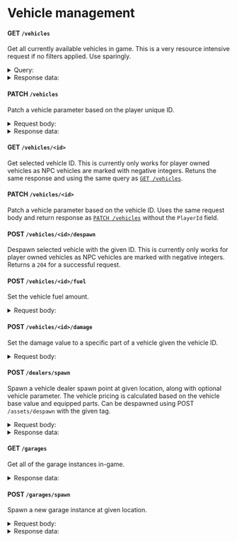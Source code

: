 # Vehicle management

#### GET `/vehicles`

Get all currently available vehicles in game. This is a very resource intensive request if no filters applied. Use sparingly.

<details>
<summary>Query:</summary>

- `filters` (string|multi) - `DefaultVehicleFeatures,ExControls,BodyMaterials,BodyMaterialList,BodyMaterialName,BodyMaterialNames,DecalableMaterialSlotNames,BodyColorMaterialSlotNames,ColorSlots,BodyColors,BusComponentClass,RootBody,Mesh,SteeringWheel,Wheels,EngineComponent,CargoSpaceInteractableComponent,DrivingInput,HornAudioComponent,SirenAudioComponent,BackupBeepAudioComponent,RefuelAudioComponent,AirHydraulicAudioComponent,WindNoiseAudioComponent,AirHydraulicSound,DriverSeatInteractionSphereComponent,DriverSeatInteractableComponent,PassengerSeatInteractionSphereComponent,PassengerSeatInteractableComponent,NavModifierComponent,Dashboard,CameraSpringArm,TrailCamera,CockpitCamera,LOD1DisableTickComponents,LOD2DisableTickComponents,LOD2UnregisterComponents,LOD3UnregisterComponents,LOD4UnregisterComponents,TransmissionComponent,Differentials,Seats,MirrorComponents,Doors,CargoSpaces,TaxiComponent,Net_BusComponent,TruckComponent,WreckerComponent,TrailerComponent,Headlights,TailLights,ReverseLights,BlinkerLights,EmegencyLights,Constraints,ForkliftTiltConstraint,ForkliftLiftConstraints,ForkliftForkLeftConstraint,ForkliftForkRightConstraint,Winches,TowRequestComponent,TowingComponent,PartSlots,InteriorLights,TaxiRoofSign,RearSpoiler,RearWing,AeroParts,AttachmentParts,AttachmentPartsComponents,Net_RoofRackParts,Net_CargoBedParts,Server_Winches,TrailerHitch,PoliceComponent,SellerComponent,CraneComponent,GetawayComponent,DecalComponent,TankerFuelPumpComponent,GameplayTagContainer,StaticMeshDefaultTransforms,bForSale,bDrivable,bHasSteeringWheel,bHasDriverSeat,bHasPassengerSeat,AIDriverSetting,bIsOpenAir,DefaultDrivingMode,MaxSteeringAngleDegree,ParallelSteering,OptimalSlipAngleDegree,SteeringOffsetX,MaxSteeringWheelAngleDegree,BrakeTorqueMultiplier,BrakeTemperatureMass,KeyboardSteerSpeed,KeyboardSteerReturnSpeed,AntiRollBars,Suspensions,Pistons,FuelTankCapacityInLiter,AirDragCoeff,AeroLiftCoeff,AeroLiftCoeff_Front,AeroLiftCoeff_Rear,AirDragFrontalAreaMultiplier,DiffLockings,LiftAxles,ControlSettings,PhysicsSettings,bUseSteeringWheelSocketAsPivot,bSteeringAttachedToSkeletalSocket,LimitSteeringByLateralG,bLeanDriver,BaseLeanForwardDegree,HornSound,HornFadeInSeconds,HornFadeOutSeconds,SirenSounds,AirBrakeSound,ParkingBrakeSound,ParkingBrakeReleaseSound,BackupBeep,RefuelingSound,RefuelSoundFadeInSeconds,RefuelSoundFadeOutSeconds,RefuelingEndSound,RattleSound,RattleSoundG,WindNoiseSound,WindNoiseVolume,Throttle,Brake,Steer,HandBrake,Clutch,BikeDriverLeaning,Net_VehicleFlags,WheelAxles,LocalBoundsComponents,LocalBoundsComponentDefaultTransforms,VehicleReplicatedMovement,VehicleReplicatedMovements,NetLC_VehicleState,NetLC_ColdState,NetLC_EngineHotState,NetLC_EngineColdState,NetLC_TransmissionColdState,Net_Seats,Net_Cargo,Net_VehicleOwnerSetting,Net_VehicleSettings,Customization,Net_Decal,Net_OwnerPlayerState,Net_OwnerCharacterId,Net_OwnerCompanyGuid,Net_AccountNickname,Net_VehicleId,Server_OwnerPlayerController,Net_Parts,UtilitySlots,Net_AINetData,InternalWindowMaterials,LC_InteractionCandidates,Laptime,TrailerHitchSocketComponent,CurrentRoad,Net_Hooks,Net_Tractor,Net_MovementOwnerPC,Server_TempMovementOwnerPCs,Server_LastMovementOwnerPC,Net_LastNoMovementOwnerPCServerTimeSeconds,Net_LastMovementOwnerPCName,VehicleOwnerProfitShareMultiplier,ExplosionDetector,Server_GarbageCompress,Server_LastPlayerController,IgnoreCollisionComponents,Net_CarCarrierCargoSpace,Net_CompanyGuid,Net_CompanyName,OverlappingActors,AreaVolumes,WaterBodies,Net_PTOThrottle,Net_bPTOOn`
- `limit` (integer) - Limit the amount of result(s)
- `isPlayerControlled` (boolean) - Returns only vehicles currently being driven by player.
- `depth` (integer|default `2`) - Recursive search depth limit

</details>

<details>
<summary>Response data:</summary>

```json
{
  "data": [
    {
      "Winches": {},
      "HandBrake": 1.0,
      "NetLC_VehicleState": {
        "OdoMeterKm": 0.0,
        "Fuel": 40.0,
        "LiftAxleProgresses": {},
        "Wheels": [
          {
            "BrakeTemperature": 0,
            "TireBrushTemperature": 0,
            "BrakeCoreTemperature": 0,
            "TireCoreTemperature": 0
          },
          {
            "BrakeTemperature": 0,
            "TireBrushTemperature": 0,
            "BrakeCoreTemperature": 0,
            "TireCoreTemperature": 0
          },
          {
            "BrakeTemperature": 0,
            "TireBrushTemperature": 0,
            "BrakeCoreTemperature": 0,
            "TireCoreTemperature": 0
          },
          {
            "BrakeTemperature": 0,
            "TireBrushTemperature": 0,
            "BrakeCoreTemperature": 0,
            "TireCoreTemperature": 0
          }
        ],
        "Condition": 1.0
      },
      "BrakeTorqueMultiplier": 1.0,
      "DefaultDrivingMode": 1,
      "HornFadeInSeconds": 0.10000000149012,
      "NetLC_EngineColdState": { "bDisabled": false, "bOverHeated": false },
      "Net_VehicleOwnerSetting": {
        "LevelRequirementsToDrive": [4, 0, 0, 0, 0, 0, 0],
        "DriveAllowedPlayers": 0,
        "bLocked": false,
        "VehicleOwnerProfitShare": 0.21999999880791
      },
      "NetLC_TransmissionColdState": { "CurrentGear": 0 },
      "WindNoiseVolume": 1.0,
      "bHasDriverSeat": true,
      "AeroLiftCoeff": { "X": 0.0, "Y": 0.0 },
      "bHasSteeringWheel": true,
      "KeyboardSteerReturnSpeed": 1.5,
      "Throttle": 0.0,
      "bSteeringAttachedToSkeletalSocket": false,
      "RefuelSoundFadeOutSeconds": 0.10000000149012,
      "bUseSteeringWheelSocketAsPivot": false,
      "RattleSoundG": 1.0,
      "LimitSteeringByLateralG": 0.0,
      "BodyColorMaterialSlotNames": { "Seat": "Seat", "Body": "Body" },
      "ExControls": [5, 1, 15, 2, 9, 10, 16, 7, 8],
      "Net_LastNoMovementOwnerPCServerTimeSeconds": 0.0,
      "bIsOpenAir": false,
      "Suspensions": {},
      "NetLC_ColdState": {
        "DriveMode": 1,
        "ToggleFunctions": [false, false, false, false],
        "bHorn": false,
        "bAcceptTaxiPassenger": false,
        "bIsAIDriving": false,
        "LiftedAxleIndices": {},
        "DiffLockIndex": 0,
        "RemovedWheels": {},
        "SirenIndex": -1,
        "LastLocationsInRoad": {},
        "HeadLightMode": 0,
        "bStoppedInParkingSpace": false,
        "TurnSignal": 0
      },
      "AttachmentParts": {},
      "LiftAxles": {},
      "AIDriverSetting": {
        "BrakingG": 0.20000000298023,
        "RaceLateralG": 0.69999998807907,
        "LateralG": 0.30000001192093,
        "RaceBrakingG": 0.69999998807907
      },
      "Net_VehicleSettings": [
        {
          "SettingType": 0,
          "Value": {
            "EnumValue": 0,
            "StringValue": "",
            "BoolValue": true,
            "Int64Value": 0,
            "FloatValue": 0.0,
            "ValueType": 0
          }
        },
        {
          "SettingType": 1,
          "Value": {
            "EnumValue": 0,
            "StringValue": "",
            "BoolValue": true,
            "Int64Value": 0,
            "FloatValue": 1.0,
            "ValueType": 0
          }
        },
        {
          "SettingType": 2,
          "Value": {
            "EnumValue": 0,
            "StringValue": "",
            "BoolValue": true,
            "Int64Value": 0,
            "FloatValue": 1.0,
            "ValueType": 0
          }
        },
        {
          "SettingType": 3,
          "Value": {
            "EnumValue": 0,
            "StringValue": "",
            "BoolValue": true,
            "Int64Value": 0,
            "FloatValue": 2.0,
            "ValueType": 0
          }
        },
        {
          "SettingType": 4,
          "Value": {
            "EnumValue": 0,
            "StringValue": "",
            "BoolValue": true,
            "Int64Value": 0,
            "FloatValue": 10.0,
            "ValueType": 0
          }
        },
        {
          "SettingType": 5,
          "Value": {
            "EnumValue": 0,
            "StringValue": "",
            "BoolValue": true,
            "Int64Value": 0,
            "FloatValue": 0.5,
            "ValueType": 0
          }
        },
        {
          "SettingType": 6,
          "Value": {
            "EnumValue": 0,
            "StringValue": "",
            "BoolValue": true,
            "Int64Value": 0,
            "FloatValue": 1.0,
            "ValueType": 0
          }
        },
        {
          "SettingType": 7,
          "Value": {
            "EnumValue": 0,
            "StringValue": "",
            "BoolValue": true,
            "Int64Value": 0,
            "FloatValue": 2.0,
            "ValueType": 0
          }
        },
        {
          "SettingType": 8,
          "Value": {
            "EnumValue": 0,
            "StringValue": "",
            "BoolValue": true,
            "Int64Value": 0,
            "FloatValue": 10.0,
            "ValueType": 0
          }
        },
        {
          "SettingType": 9,
          "Value": {
            "EnumValue": 0,
            "StringValue": "",
            "BoolValue": true,
            "Int64Value": 0,
            "FloatValue": 100.0,
            "ValueType": 0
          }
        },
        {
          "SettingType": 10,
          "Value": {
            "EnumValue": 0,
            "StringValue": "",
            "BoolValue": true,
            "Int64Value": 0,
            "FloatValue": 100.0,
            "ValueType": 0
          }
        },
        {
          "SettingType": 11,
          "Value": {
            "EnumValue": 0,
            "StringValue": "",
            "BoolValue": true,
            "Int64Value": 0,
            "FloatValue": 0.0,
            "ValueType": 0
          }
        },
        {
          "SettingType": 12,
          "Value": {
            "EnumValue": 0,
            "StringValue": "",
            "BoolValue": true,
            "Int64Value": 0,
            "FloatValue": 1.0,
            "ValueType": 0
          }
        },
        {
          "SettingType": 13,
          "Value": {
            "EnumValue": 0,
            "StringValue": "",
            "BoolValue": true,
            "Int64Value": 0,
            "FloatValue": 1.0,
            "ValueType": 0
          }
        },
        {
          "SettingType": 14,
          "Value": {
            "EnumValue": 0,
            "StringValue": "",
            "BoolValue": true,
            "Int64Value": 0,
            "FloatValue": 20.0,
            "ValueType": 0
          }
        },
        {
          "SettingType": 15,
          "Value": {
            "EnumValue": 0,
            "StringValue": "",
            "BoolValue": true,
            "Int64Value": 0,
            "FloatValue": 100.0,
            "ValueType": 0
          }
        },
        {
          "SettingType": 16,
          "Value": {
            "EnumValue": 0,
            "StringValue": "",
            "BoolValue": true,
            "Int64Value": 0,
            "FloatValue": 1.0,
            "ValueType": 0
          }
        },
        {
          "SettingType": 17,
          "Value": {
            "EnumValue": 0,
            "StringValue": "",
            "BoolValue": true,
            "Int64Value": 0,
            "FloatValue": 1.0,
            "ValueType": 0
          }
        },
        {
          "SettingType": 18,
          "Value": {
            "EnumValue": 0,
            "StringValue": "",
            "BoolValue": true,
            "Int64Value": 0,
            "FloatValue": 20.0,
            "ValueType": 0
          }
        },
        {
          "SettingType": 19,
          "Value": {
            "EnumValue": 0,
            "StringValue": "",
            "BoolValue": true,
            "Int64Value": 0,
            "FloatValue": 100.0,
            "ValueType": 0
          }
        },
        {
          "SettingType": 20,
          "Value": {
            "EnumValue": 0,
            "StringValue": "",
            "BoolValue": true,
            "Int64Value": 0,
            "FloatValue": 100.0,
            "ValueType": 0
          }
        },
        {
          "SettingType": 21,
          "Value": {
            "EnumValue": 0,
            "StringValue": "",
            "BoolValue": true,
            "Int64Value": 0,
            "FloatValue": 100.0,
            "ValueType": 0
          }
        },
        {
          "SettingType": 22,
          "Value": {
            "EnumValue": 0,
            "StringValue": "",
            "BoolValue": true,
            "Int64Value": 0,
            "FloatValue": 0.0,
            "ValueType": 0
          }
        },
        {
          "SettingType": 23,
          "Value": {
            "EnumValue": 0,
            "StringValue": "",
            "BoolValue": true,
            "Int64Value": 0,
            "FloatValue": 1.0,
            "ValueType": 0
          }
        },
        {
          "SettingType": 24,
          "Value": {
            "EnumValue": 0,
            "StringValue": "",
            "BoolValue": true,
            "Int64Value": 0,
            "FloatValue": 1.0,
            "ValueType": 0
          }
        },
        {
          "SettingType": 25,
          "Value": {
            "EnumValue": 0,
            "StringValue": "",
            "BoolValue": true,
            "Int64Value": 0,
            "FloatValue": 20.0,
            "ValueType": 0
          }
        },
        {
          "SettingType": 26,
          "Value": {
            "EnumValue": 0,
            "StringValue": "",
            "BoolValue": true,
            "Int64Value": 0,
            "FloatValue": 100.0,
            "ValueType": 0
          }
        },
        {
          "SettingType": 27,
          "Value": {
            "EnumValue": 0,
            "StringValue": "",
            "BoolValue": true,
            "Int64Value": 0,
            "FloatValue": 1.0,
            "ValueType": 0
          }
        },
        {
          "SettingType": 28,
          "Value": {
            "EnumValue": 0,
            "StringValue": "",
            "BoolValue": true,
            "Int64Value": 0,
            "FloatValue": 1.0,
            "ValueType": 0
          }
        },
        {
          "SettingType": 29,
          "Value": {
            "EnumValue": 0,
            "StringValue": "",
            "BoolValue": true,
            "Int64Value": 0,
            "FloatValue": 20.0,
            "ValueType": 0
          }
        },
        {
          "SettingType": 30,
          "Value": {
            "EnumValue": 0,
            "StringValue": "",
            "BoolValue": true,
            "Int64Value": 0,
            "FloatValue": 100.0,
            "ValueType": 0
          }
        },
        {
          "SettingType": 31,
          "Value": {
            "EnumValue": 0,
            "StringValue": "",
            "BoolValue": true,
            "Int64Value": 0,
            "FloatValue": 100.0,
            "ValueType": 0
          }
        },
        {
          "SettingType": 32,
          "Value": {
            "EnumValue": 0,
            "StringValue": "",
            "BoolValue": true,
            "Int64Value": 0,
            "FloatValue": 100.0,
            "ValueType": 0
          }
        },
        {
          "SettingType": 33,
          "Value": {
            "EnumValue": 0,
            "StringValue": "",
            "BoolValue": true,
            "Int64Value": 0,
            "FloatValue": 0.0,
            "ValueType": 0
          }
        },
        {
          "SettingType": 34,
          "Value": {
            "EnumValue": 0,
            "StringValue": "",
            "BoolValue": false,
            "Int64Value": 0,
            "FloatValue": 0.0,
            "ValueType": 2
          }
        },
        {
          "SettingType": 35,
          "Value": {
            "EnumValue": 1,
            "StringValue": "",
            "BoolValue": true,
            "Int64Value": 0,
            "FloatValue": 0.0,
            "ValueType": 4
          }
        },
        {
          "SettingType": 36,
          "Value": {
            "EnumValue": 0,
            "StringValue": "",
            "BoolValue": false,
            "Int64Value": 0,
            "FloatValue": 0.0,
            "ValueType": 2
          }
        },
        {
          "SettingType": 37,
          "Value": {
            "EnumValue": 0,
            "StringValue": "",
            "BoolValue": true,
            "Int64Value": 0,
            "FloatValue": 0.0,
            "ValueType": 0
          }
        },
        {
          "SettingType": 38,
          "Value": {
            "EnumValue": 0,
            "StringValue": "",
            "BoolValue": true,
            "Int64Value": 0,
            "FloatValue": 0.0,
            "ValueType": 4
          }
        },
        {
          "SettingType": 39,
          "Value": {
            "EnumValue": 0,
            "StringValue": "",
            "BoolValue": true,
            "Int64Value": 0,
            "FloatValue": 1.0,
            "ValueType": 0
          }
        }
      ],
      "Clutch": 0.0,
      "Net_Hooks": {},
      "MaxSteeringAngleDegree": 40.0,
      "bForSale": false,
      "Net_CompanyGuid": "0000",
      "Steer": 0.0,
      "Net_RoofRackParts": {},
      "SteeringOffsetX": 0.0,
      "Net_bPTOOn": false,
      "TowRequestComponent": {},
      "DiffLockings": {},
      "AirDragFrontalAreaMultiplier": 0.89999997615814,
      "Net_CompanyName": "",
      "Net_CarCarrierCargoSpace": {},
      "AeroLiftCoeff_Front": 500.0,
      "VehicleOwnerProfitShareMultiplier": 1.0,
      "AntiRollBars": [
        {
          "Wheel1Name": "Wheel1",
          "Wheel0Name": "Wheel0",
          "SpringK": 1000.0,
          "SpringD": 10.0
        },
        {
          "Wheel1Name": "Wheel3",
          "Wheel0Name": "Wheel2",
          "SpringK": 200.0,
          "SpringD": 10.0
        }
      ],
      "OptimalSlipAngleDegree": 20.0,
      "BodyMaterialNames": ["Body_01", "Body"],
      "Net_AINetData": {
        "CrossroadId": -1,
        "CrossroadEnterTimeSeconds": 0.0,
        "CrossRoadNodeIndices": {},
        "LastCrossRoadId": -1
      },
      "KeyboardSteerSpeed": 1.5,
      "NetLC_EngineHotState": {
        "CoolantTemp": 0,
        "bStarterOn": false,
        "JakeBrake": 0,
        "CurrentRPM": 0.0,
        "bIgnitionOn": false,
        "RegenBrake": 1
      },
      "Net_OwnerCharacterId": { "UniqueNetId": "", "CharacterGuid": "0000" },
      "BaseLeanForwardDegree": 0.0,
      "MaxSteeringWheelAngleDegree": 450.0,
      "ParallelSteering": 0.80000001192093,
      "Server_TempMovementOwnerPCs": {},
      "Net_VehicleFlags": 0,
      "CurrentRoad": {},
      "Net_CargoBedParts": {},
      "BrakeTemperatureMass": -1.0,
      "Net_PTOThrottle": 0.20000000298023,
      "Net_Parts": [
        {
          "FloatValues": {},
          "ID": -1,
          "Key": "301",
          "Slot": 3,
          "ItemInventory": { "Slots": {} },
          "Damage": 0.0,
          "VectorValues": {},
          "Int64Values": {},
          "StringValues": {}
        },
        {
          "FloatValues": {},
          "ID": -2,
          "Key": "FD_6.5",
          "Slot": 4,
          "ItemInventory": { "Slots": {} },
          "Damage": 0.0,
          "VectorValues": {},
          "Int64Values": {},
          "StringValues": {}
        },
        {
          "FloatValues": {},
          "ID": -3,
          "Key": "SmallBlock_90HP",
          "Slot": 2,
          "ItemInventory": { "Slots": {} },
          "Damage": 0.0,
          "VectorValues": {},
          "Int64Values": {},
          "StringValues": {}
        },
        {
          "FloatValues": [1.0],
          "ID": -4,
          "Key": "SmallRadiator_100",
          "Slot": 6,
          "ItemInventory": { "Slots": {} },
          "Damage": 0.0,
          "VectorValues": {},
          "Int64Values": {},
          "StringValues": {}
        },
        {
          "FloatValues": {},
          "ID": -5,
          "Key": "BasicTire_65",
          "Slot": 19,
          "ItemInventory": { "Slots": {} },
          "Damage": 0.0,
          "VectorValues": {},
          "Int64Values": {},
          "StringValues": {}
        },
        {
          "FloatValues": {},
          "ID": -6,
          "Key": "BasicTire_65",
          "Slot": 20,
          "ItemInventory": { "Slots": {} },
          "Damage": 0.0,
          "VectorValues": {},
          "Int64Values": {},
          "StringValues": {}
        },
        {
          "FloatValues": {},
          "ID": -7,
          "Key": "BasicTire_65",
          "Slot": 21,
          "ItemInventory": { "Slots": {} },
          "Damage": 0.0,
          "VectorValues": {},
          "Int64Values": {},
          "StringValues": {}
        },
        {
          "FloatValues": {},
          "ID": -8,
          "Key": "BasicTire_65",
          "Slot": 22,
          "ItemInventory": { "Slots": {} },
          "Damage": 0.0,
          "VectorValues": {},
          "Int64Values": {},
          "StringValues": {}
        },
        {
          "FloatValues": {},
          "ID": -9,
          "Key": "Savanah",
          "Slot": 40,
          "ItemInventory": { "Slots": {} },
          "Damage": 0.0,
          "VectorValues": {},
          "Int64Values": {},
          "StringValues": {}
        },
        {
          "FloatValues": {},
          "ID": -10,
          "Key": "Savanah",
          "Slot": 41,
          "ItemInventory": { "Slots": {} },
          "Damage": 0.0,
          "VectorValues": {},
          "Int64Values": {},
          "StringValues": {}
        },
        {
          "FloatValues": {},
          "ID": -11,
          "Key": "Savanah",
          "Slot": 42,
          "ItemInventory": { "Slots": {} },
          "Damage": 0.0,
          "VectorValues": {},
          "Int64Values": {},
          "StringValues": {}
        },
        {
          "FloatValues": {},
          "ID": -12,
          "Key": "Savanah",
          "Slot": 43,
          "ItemInventory": { "Slots": {} },
          "Damage": 0.0,
          "VectorValues": {},
          "Int64Values": {},
          "StringValues": {}
        },
        {
          "FloatValues": {},
          "ID": -13,
          "Key": "DefaultBody",
          "Slot": 1,
          "ItemInventory": { "Slots": {} },
          "Damage": 0.0,
          "VectorValues": {},
          "Int64Values": {},
          "StringValues": {}
        },
        {
          "FloatValues": {},
          "ID": -14,
          "Key": "BrakePad_Small_01",
          "Slot": 70,
          "ItemInventory": { "Slots": {} },
          "Damage": 0.0,
          "VectorValues": {},
          "Int64Values": {},
          "StringValues": {}
        },
        {
          "FloatValues": {},
          "ID": -15,
          "Key": "BrakePad_Small_01",
          "Slot": 71,
          "ItemInventory": { "Slots": {} },
          "Damage": 0.0,
          "VectorValues": {},
          "Int64Values": {},
          "StringValues": {}
        },
        {
          "FloatValues": {},
          "ID": -16,
          "Key": "BrakePad_Small_01",
          "Slot": 72,
          "ItemInventory": { "Slots": {} },
          "Damage": 0.0,
          "VectorValues": {},
          "Int64Values": {},
          "StringValues": {}
        },
        {
          "FloatValues": {},
          "ID": -17,
          "Key": "BrakePad_Small_01",
          "Slot": 73,
          "ItemInventory": { "Slots": {} },
          "Damage": 0.0,
          "VectorValues": {},
          "Int64Values": {},
          "StringValues": {}
        },
        {
          "FloatValues": {},
          "ID": -18,
          "Key": "Savannah_FrontBumper_01",
          "Slot": 125,
          "ItemInventory": { "Slots": {} },
          "Damage": 0.0,
          "VectorValues": {},
          "Int64Values": {},
          "StringValues": {}
        },
        {
          "FloatValues": {},
          "ID": -19,
          "Key": "Savannah_RearBumper_01",
          "Slot": 126,
          "ItemInventory": { "Slots": {} },
          "Damage": 0.0,
          "VectorValues": {},
          "Int64Values": {},
          "StringValues": {}
        },
        {
          "FloatValues": {},
          "ID": -20,
          "Key": "Savannah_Roof_01",
          "Slot": 124,
          "ItemInventory": { "Slots": {} },
          "Damage": 0.0,
          "VectorValues": {},
          "Int64Values": {},
          "StringValues": {}
        }
      ],
      "BodyMaterialName": "Body",
      "Net_VehicleId": -1,
      "Net_AccountNickname": "",
      "Net_Cargo": {
        "LoadedVolumes": 0,
        "NumCargo": 0,
        "CargoWeightKg": 0.0,
        "MaxVolumes": 0
      },
      "Net_OwnerCompanyGuid": "0000",
      "WheelAxles": [
        {
          "LocationX": 98.055839538574,
          "WheelIndices": [0, 1],
          "AxleIndex": -1
        },
        {
          "LocationX": -137.80386352539,
          "WheelIndices": [2, 3],
          "AxleIndex": -1
        }
      ],
      "RefuelSoundFadeInSeconds": 0.10000000149012,
      "HornFadeOutSeconds": 0.10000000149012,
      "Server_Winches": {},
      "Customization": {
        "BodyMaterialIndex": 3,
        "BodyColors": [
          {
            "Color": { "R": 226, "G": 196, "B": 54, "A": 0 },
            "MaterialSlotName": "Body_01"
          }
        ]
      },
      "Net_Seats": [
        { "bHasCharacter": false, "SeatName": "DriverSeat" },
        { "bHasCharacter": false, "SeatName": "PassengerSeat1" },
        { "bHasCharacter": false, "SeatName": "PassengerSeat2" },
        { "bHasCharacter": false, "SeatName": "PassengerSeat3" }
      ],
      "Brake": 0.0,
      "Net_LastMovementOwnerPCName": "",
      "BikeDriverLeaning": { "Pitch": 0.0, "Roll": 0.0, "Yaw": 0.0 },
      "BodyColors": [
        { "Colors": { "Body_01": { "R": 226, "G": 196, "B": 54, "A": 0 } } },
        { "Colors": { "Body_01": { "R": 234, "G": 226, "B": 199, "A": 0 } } },
        { "Colors": { "Body_01": { "R": 155, "G": 159, "B": 150, "A": 0 } } },
        { "Colors": { "Body_01": { "R": 226, "G": 123, "B": 53, "A": 0 } } }
      ],
      "bHasPassengerSeat": true,
      "AttachmentPartsComponents": {},
      "AirDragCoeff": 0.60000002384186,
      "PhysicsSettings": { "TCSMinWheelSpeed": { "X": 100.0, "Y": 200.0 } },
      "GameplayTagContainer": {},
      "DecalableMaterialSlotNames": ["Body_01", "Roof_01"],
      "ColorSlots": {
        "Roof_01": {
          "DefaultColor": { "R": 67, "G": 67, "B": 67, "A": 255 },
          "bUseColorAlpha": false,
          "DisplayName": "Roof1"
        },
        "Body_01": {
          "DefaultColor": { "R": 255, "G": 255, "B": 255, "A": 255 },
          "bUseColorAlpha": false,
          "DisplayName": "Body1"
        },
        "Window": {
          "DefaultColor": { "R": 101, "G": 158, "B": 150, "A": 63 },
          "bUseColorAlpha": true,
          "DisplayName": "Window1"
        },
        "Seat": {
          "DefaultColor": { "R": 115, "G": 115, "B": 115, "A": 255 },
          "bUseColorAlpha": false,
          "DisplayName": "Seat1"
        }
      },
      "Pistons": {},
      "FuelTankCapacityInLiter": 40.0,
      "Differentials": [
        {
          "LSDSlotIndex": 0,
          "LinkGearRatio": 1.0,
          "TransmissionComponentName": "Transmission",
          "Inertia": 100.0,
          "LSDSlotName": "",
          "bAllowLockableLSD": false,
          "DifferentialComponentName": ""
        }
      ],
      "TowingComponent": {},
      "PoliceComponent": {},
      "AeroLiftCoeff_Rear": 100.0,
      "ControlSettings": {
        "bRearSteering": false,
        "SteeringAssistMinSpeed": { "X": 0.0, "Y": 200.0 },
        "SteeringSpeedInComfort": 0.5
      },
      "Net_Decal": { "DecalLayers": {} },
      "bLeanDriver": false,
      "Laptime": { "CourseRoad": {}, "Courses": {} },
      "bDrivable": true
    }
  ]
}
```

</details>

#### PATCH `/vehicles`

Patch a vehicle parameter based on the player unique ID.

<details>
<summary>Request body:</summary>

```json
{
  "PlayerId": "",
  "Field": "NetLC_VehicleState.Fuel",
  "Value": 10
}
```

</details>

<details>
<summary>Response data:</summary>

```json
{ "status": "ok" }
```

</details>

#### GET `/vehicles/<id>`

Get selected vehicle ID. This is currently only works for player owned vehicles as NPC vehicles are marked with negative integers. Retuns the same response and using the same query as [`GET /vehicles`](#get-vehicles).

#### PATCH `/vehicles/<id>`

Patch a vehicle parameter based on the vehicle ID. Uses the same request body and return response as [`PATCH /vehicles`](#patch-vehicles) without the `PlayerId` field.

#### POST `/vehicles/<id>/despawn`

Despawn selected vehicle with the given ID. This is currently only works for player owned vehicles as NPC vehicles are marked with negative integers. Returns a `204` for a successful request.

#### POST `/vehicles/<id>/fuel`

Set the vehicle fuel amount.

<details>
<summary>Request body:</summary>

```json
{
  "InFuel": 55.0
}
```

</details>

#### POST `/vehicles/<id>/damage`

Set the damage value to a specific part of a vehicle given the vehicle ID.

<details>
<summary>Request body:</summary>

```json
{
  // Vehicle part enum value
  // Body = 1,
  // Engine = 2,
  // Transmission = 3,
  // FinalDriveRatio = 4,
  // Intake = 5,
  // CoolantRadiator = 6,
  // Turbocharger = 7,
  // LSD0 = 8,
  // LSD1 = 9,
  // LSD2 = 10,
  // LSD3 = 11,
  // LSD4 = 12,
  // LSD5 = 13,
  // LSD6 = 14,
  // LSD7 = 15,
  // LSD8 = 16,
  // LSD9 = 17,
  // LSDMax = 18,
  // Tire0 = 19,
  // Tire1 = 20,
  // Tire2 = 21,
  // Tire3 = 22,
  // Tire4 = 23,
  // Tire5 = 24,
  // Tire6 = 25,
  // Tire7 = 26,
  // Tire8 = 27,
  // Tire9 = 28,
  // Tire10 = 29,
  // Tire11 = 30,
  // Tire12 = 31,
  // Tire13 = 32,
  // Tire14 = 33,
  // Tire15 = 34,
  // Tire16 = 35,
  // Tire17 = 36,
  // Tire18 = 37,
  // Tire19 = 38,
  // TireMax = 39,
  // Wheel0 = 40,
  // Wheel1 = 41,
  // Wheel2 = 42,
  // Wheel3 = 43,
  // Wheel4 = 44,
  // Wheel5 = 45,
  // Wheel6 = 46,
  // Wheel7 = 47,
  // Wheel8 = 48,
  // Wheel9 = 49,
  // Wheel10 = 50,
  // Wheel11 = 51,
  // Wheel12 = 52,
  // Wheel13 = 53,
  // Wheel14 = 54,
  // Wheel15 = 55,
  // Wheel16 = 56,
  // Wheel17 = 57,
  // Wheel18 = 58,
  // Wheel19 = 59,
  // WheelMax = 60,
  // WheelSpacer0 = 61,
  // WheelSpacer1 = 62,
  // WheelSpacer2 = 63,
  // WheelSpacer3 = 64,
  // WheelSpacer4 = 65,
  // WheelSpacer5 = 66,
  // WheelSpacer6 = 67,
  // WheelSpacer7 = 68,
  // WheelSpacerMax = 69,
  // BrakePad0 = 70,
  // BrakePad1 = 71,
  // BrakePad2 = 72,
  // BrakePad3 = 73,
  // BrakePad4 = 74,
  // BrakePad5 = 75,
  // BrakePad6 = 76,
  // BrakePad7 = 77,
  // BrakePadMax = 78,
  // AngleKit = 79,
  // Suspension_Spring0 = 80,
  // Suspension_Spring1 = 81,
  // Suspension_Spring2 = 82,
  // Suspension_Spring3 = 83,
  // Suspension_Spring4 = 84,
  // Suspension_Spring5 = 85,
  // Suspension_Spring6 = 86,
  // Suspension_Spring7 = 87,
  // Suspension_SpringMax = 88,
  // Suspension_Damper0 = 89,
  // Suspension_Damper1 = 90,
  // Suspension_Damper2 = 91,
  // Suspension_Damper3 = 92,
  // Suspension_Damper4 = 93,
  // Suspension_Damper5 = 94,
  // Suspension_Damper6 = 95,
  // Suspension_Damper7 = 96,
  // Suspension_DamperMax = 97,
  // Suspension_RideHeight0 = 98,
  // Suspension_RideHeight1 = 99,
  // Suspension_RideHeight2 = 100,
  // Suspension_RideHeight3 = 101,
  // Suspension_RideHeight4 = 102,
  // Suspension_RideHeight5 = 103,
  // Suspension_RideHeight6 = 104,
  // Suspension_RideHeight7 = 105,
  // Suspension_RideHeightMax = 106,
  // AntiRollBar0 = 107,
  // AntiRollBar1 = 108,
  // AntiRollBar2 = 109,
  // AntiRollBarMax = 110,
  // TaxiLicense = 111,
  // BusLicense = 112,
  // FrontSpoiler = 113,
  // RearSpoiler = 114,
  // RearWing = 115,
  // Fender = 116,
  // SideSkirt = 117,
  // FrontWindowSticker = 118,
  // RearWindowLouvers = 119,
  // TrailerHitch = 120,
  // CargoBed0 = 121,
  // CargoBedAttachment0 = 122,
  // RoofRack0 = 123,
  // Roof = 124,
  // FrontBumper = 125,
  // RearBumper = 126,
  // Bonnet = 127,
  // Trunk = 128,
  // Winch0 = 129,
  // Crane0 = 130,
  // Crane1 = 131,
  // Crane2 = 132,
  // BrakePower = 133,
  // Headlight = 134,
  // Utility0 = 135,
  // Utility1 = 136,
  // Utility2 = 137,
  // Utility3 = 138,
  // Utility4 = 139,
  // Utility5 = 140,
  // Utility6 = 141,
  // Utility7 = 142,
  // Utility8 = 143,
  // Utility9 = 144,
  // UtilityMax = 145,
  // Bullbar = 146,
  // Attachment0 = 147,
  // Attachment1 = 148,
  // Attachment2 = 149,
  // Attachment3 = 150,
  // Attachment4 = 151,
  // Attachment5 = 152,
  // Attachment6 = 153,
  // Attachment7 = 154,
  // Attachment8 = 155,
  // Attachment9 = 156,
  // AttachmentMax = 157,
  "PartSlot": 6,
  // Damage value 1.0 indicate full damage, while 0.0 has no damage.
  "NewDamage": 0.0
}
```

</details>

#### POST `/dealers/spawn`

Spawn a vehicle dealer spawn point at given location, along with optional vehicle parameter. The vehicle pricing is calculated based on the vehicle base value and equipped parts. Can be despawned using POST `/assets/despawn` with the given tag.

<details>
<summary>Request body:</summary>

```json
{
  "Location": { "X": 0.0, "Y": 0.0, "Z": 0.0 },
  "Rotation": { "Pitch": 0.0, "Roll": 0.0, "Yaw": 0.0 },
  "VehicleClass": "",
  "VehicleParam": {
    "VehicleKey": ""
  }
}
```

</details>

<details>
<summary>Response data:</summary>

```json
{
  "data": {
    "tag": ""
  }
}
```

</details>

#### GET `/garages`

Get all of the garage instances in-game.

<details>
<summary>Response data:</summary>

```json
{
  "GameplayTags": {},
  "GarageFlags": 0,
  "AvailableVehiclePartTagQuery": {
    "AutoDescription": "",
    "QueryTokenStream": {},
    "TagDictionary": {},
    "UserDescription": "",
    "TokenStreamVersion": 0
  },
  "Rotation": { "Yaw": 90.0, "Pitch": 0.0, "Roll": 0.0 },
  "Location": { "Y": 153460.28125, "X": -48329.17578125, "Z": -20990.1640625 }
}
```

</details>

#### POST `/garages/spawn`

Spawn a new garage instance at given location.

<details>
<summary>Request body:</summary>

```json
{
  "Location": {
    "X": 0.0,
    "Y": 0.0,
    "Z": 0.0
  },
  "Rotation": {
    "Pitch": 0.0,
    "Roll": 0.0,
    "Yaw": 0.0
  }
}
```

</details>

<details>
<summary>Response data:</summary>

```json
{
  "data": {
    "tag": "6E6705764C17B7F764098091A10567E7"
  }
}
```

</details>
